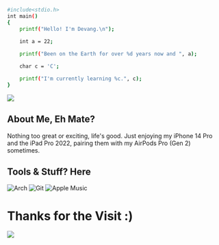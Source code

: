 ```bash
#include<stdio.h>
int main()
{    
    printf("Hello! I'm Devang.\n");
   
    int a = 22;

    printf("Been on the Earth for over %d years now and ", a);

    char c = 'C';

    printf("I'm currently learning %c.", c);
}
```
![](http://github-profile-summary-cards.vercel.app/api/cards/profile-details?username=jaaat4u&theme=2077)

## About Me, Eh Mate?

Nothing too great or exciting, life's good. Just enjoying my iPhone 14 Pro and the iPad Pro 2022, pairing them with my AirPods Pro (Gen 2) sometimes.

## Tools & Stuff? Here

![Arch](https://img.shields.io/badge/Arch_Linux-1793D1?style=for-the-badge&logo=arch-linux&logoColor=white)
![Git](https://img.shields.io/badge/Git-F05032?style=for-the-badge&logo=git&logoColor=white)
![Apple Music](https://img.shields.io/badge/Apple-F05032?style=for-the-badge&logo=applemusic&logoColor=white)

# Thanks for the Visit :)

![](https://komarev.com/ghpvc/?username=jaaat4u)
